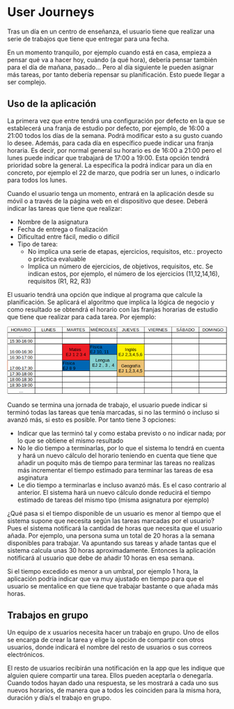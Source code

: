 # User Journeys
Tras un día en un centro de enseñanza, el usuario tiene que realizar una serie de trabajos que tiene que entregar para una fecha.

En un momento tranquilo, por ejemplo cuando está en casa, empieza a pensar qué va a hacer hoy, cuándo (a qué hora), debería pensar también
para el día de mañana, pasado... Pero al día siguiente le pueden asignar más tareas, por tanto debería repensar su planificación. Esto puede llegar a ser complejo.

## Uso de la aplicación
La primera vez que entre tendrá una configuración por defecto en
la que se establecerá una franja de estudio por defecto, por ejemplo, de 16:00 a 21:00 todos los días de la semana. Podrá modificar esto a su gusto cuando lo desee. Además, para cada día en específico puede indicar una franja horaria. Es decir, por normal general su horario es de 16:00 a 21:00 pero el lunes puede indicar que trabajará de 17:00 a 19:00. Esta opción tendrá prioridad sobre la general. La específica la podrá indicar para un día en concreto, por ejemplo el 
22 de marzo, que podría ser un lunes, o indicarlo para todos los lunes.

Cuando el usuario tenga un momento, entrará en la aplicación desde su móvil o a través de la página web en el dispositivo que desee. Deberá indicar las tareas que tiene que realizar:
* Nombre de la asignatura
* Fecha de entrega o finalización
* Dificultad entre fácil, medio o difícil
* Tipo de tarea:
   *  No implica una serie de etapas, ejercicios, requisitos, etc.: proyecto o práctica evaluable
   * Implica un número de ejercicios, de objetivos, requisitos, etc. Se indican estos, por ejemplo, el número de los ejercicios (11,12,14,16), requisitos (R1, R2, R3)

El usuario tendrá una opción que indique al programa que calcule la planificación.
Se aplicará el algoritmo que implica la lógica de negocio y como resultado se obtendrá el horario con las franjas horarias de estudio que tiene que realizar para cada tarea. Por ejemplo:

![FOTO](img/ejemplo_planificacion.png)


Cuando se termina una jornada de trabajo, el usuario puede indicar si terminó
todas las tareas que tenía marcadas, si no las terminó o incluso si avanzó más, si esto es posible. Por tanto tiene 3 opciones:
* Indicar que las terminó tal y como estaba previsto o no indicar nada; por lo que se obtiene el mismo resultado
* No le dio tiempo a terminarlas, por lo que el sistema lo tendrá en cuenta y hará un nuevo cálculo del horario teniendo en cuenta que tiene que añadir un poquito más de tiempo para terminar las tareas no realizas más incrementar el tiempo estimado para terminar las tareas de esa asginatura
* Le dio tiempo a terminarlas e incluso avanzó más. Es el caso contrario al anterior. El sistema hará un nuevo cálculo donde reducirá el tiempo estimado de tareas del mismo tipo (misma asignatura por ejemplo)


¿Qué pasa si el tiempo disponible de un usuario es menor al tiempo que el 
sistema supone que necesita según las tareas marcadas por el usuario?
Pues el sistema notificará la cantidad de horas que necesita que el usuario añada.
Por ejemplo, una persona suma un total de 20 horas a la semana disponibles para
trabajar. Va apuntando sus tareas y añade tantas que el sistema calcula
unas 30 horas aproximadamente. Entonces la aplicación notificará al usuario
que debe de añadir 10 horas en esa semana.

Si el tiempo excedido es menor a un umbral, por ejemplo 1 hora, la aplicación
podría indicar que va muy ajustado en tiempo para que el usuario se mentalice en
que tiene que trabajar bastante o que añada más horas.

## Trabajos en grupo
Un equipo de x usuarios necesita hacer un trabajo en grupo. Uno de ellos
se encarga de crear la tarea y elige la opción de compartir con otros usuarios,
donde indicará el nombre del resto de usuarios o sus correos electrónicos.

El resto de usuarios recibirán una notificación en la app que les indique que
alguien quiere compartir una tarea. Ellos pueden aceptarla o denegarla. Cuando
todos hayan dado una respuesta, se les mostrará a cada uno sus nuevos horarios,
de manera que a todos les coinciden para la misma hora, duración y día/s el
trabajo en grupo.
